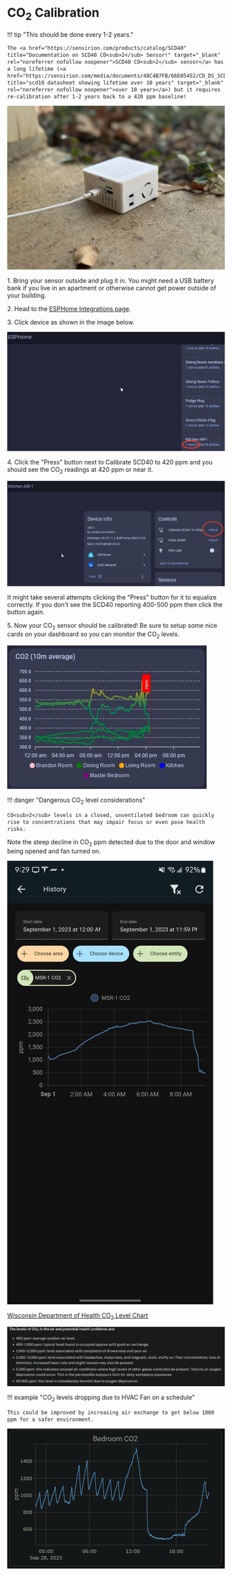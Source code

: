 # CO<sub>2</sub> Calibration

!!! tip "This should be done every 1-2 years."

    The <a href="https://sensirion.com/products/catalog/SCD40" title="Documentation on SCD40 CO<sub>2</sub> Sensor!" target="_blank" rel="noreferrer nofollow noopener">SCD40 CO<sub>2</sub> sensor</a> has a long lifetime (<a href="https://sensirion.com/media/documents/48C4B7FB/66E05452/CD_DS_SCD4x_Datasheet_D1.pdf" title="scd10 datasheet showing lifetime over 10 years" target="_blank" rel="noreferrer nofollow noopener">over 10 years</a>) but it requires re-calibration after 1-2 years back to a 420 ppm baseline!

![AIR-1 Shown Outdoors for CO2 Calibration Portrait Image](assets/air-1-co2-calibration-portrait-image-1.jpg "AIR-1 Shown Outdoors for CO2 Calibration")

1\. Bring your sensor outside and plug it in. You might need a USB battery bank if you live in an apartment or otherwise cannot get power outside of your building.

2\. Head to the <a href="http://homeassistant.local:8123/config/integrations/integration/esphome" title="Click me to go to the ESPHome integrations page" target="_blank" rel="noreferrer nofollow noopener">ESPHome Integrations page</a>.

3\. Click device as shown in the image below.

![](assets/air-1-co2-calibration-image-2-1.jpg)

4\. Click the "Press" button next to Calibrate SCD40 to 420 ppm and you should see the CO<sub>2</sub> readings at 420 ppm or near it.

![](assets/air-1-co2-calibration-image-3.jpg)

It might take several attempts clicking the "Press" button for it to equalize correctly. If you don't see the SCD40 reporting 400-500 ppm then click the button again.

5\. Now your CO<sub>2</sub> sensor should be calibrated! Be sure to setup some nice cards on your dashboard so you can monitor the CO<sub>2</sub> levels.

![Image of CO2ppm on a graph](assets/air-1-co2-calibration-image-4.jpg)

!!! danger "Dangerous CO<sub>2</sub> level considerations"

    CO<sub>2</sub> levels in a closed, unventilated bedroom can quickly rise to concentrations that may impair focus or even pose health risks.

Note the steep decline in CO<sub>2</sub> ppm detected due to the door and window being opened and fan turned on.

![CO2_8.jpg](assets/air-1-co2-calibration-image-5.jpg)

<a href="https://www.dhs.wisconsin.gov/chemical/carbondioxide.htm" target="_blank" rel="noreferrer nofollow noopener">Wisconsin Department of Health CO<sub>2</sub> Level Chart</a>

![CO2 Health Department.png](assets/air-1-co2-calibration-image-6.jpg)

!!! example "CO<sub>2</sub> levels dropping due to HVAC Fan on a schedule"

    This could be improved by increasing air exchange to get below 1000 ppm for a safer environment.

![Plotly CO2 Graph.png](../assets/plotly-co2-graph.png)
